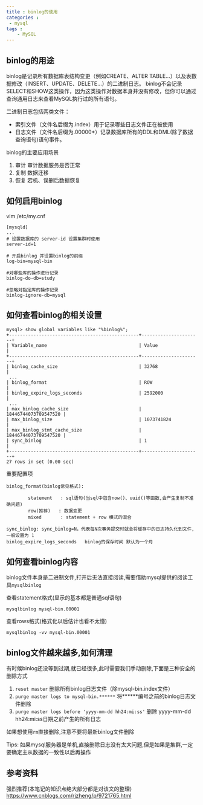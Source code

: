```yaml
---
title : binlog的使用
categories : 
 - mysql 
tags :
	- MySQL
---
```


## binlog的用途
	
binlog是记录所有数据库表结构变更（例如CREATE、ALTER TABLE…）以及表数据修改（INSERT、UPDATE、DELETE…）的二进制日志。
binlog不会记录SELECT和SHOW这类操作，因为这类操作对数据本身并没有修改，但你可以通过查询通用日志来查看MySQL执行过的所有语句。

二进制日志包括两类文件：

- 索引文件（文件名后缀为.index）用于记录哪些日志文件正在被使用
- 日志文件（文件名后缀为.00000*）记录数据库所有的DDL和DML(除了数据查询语句)语句事件。

binlog的主要应用场景

1. 审计 审计数据服务是否正常
1. 复制 数据迁移
1. 恢复 宕机、误删后数据恢复
	
## 如何启用binlog

vim /etc/my.cnf
	
	[mysqld]
	...
	# 设置数据库的 server-id 设置集群时使用
	server-id=1
	
	# 开启binlog 并设置binlog的前缀
	log-bin=mysql-bin
	
	#对哪些库的操作进行记录
	binlog-do-db=study
	
	#忽略对指定库的操作记录
	binlog-ignore-db=mysql


## 如何查看binlog的相关设置

	mysql> show global variables like "%binlog%";
	+------------------------------------------------+----------------------+
	| Variable_name                                  | Value                |
	+------------------------------------------------+----------------------+
	| binlog_cache_size                              | 32768                |
	 ...
	| binlog_format                                  | ROW                  |
	| binlog_expire_logs_seconds                     | 2592000              |
	 ...
	| max_binlog_cache_size                          | 18446744073709547520 |
	| max_binlog_size                                | 1073741824           |
	| max_binlog_stmt_cache_size                     | 18446744073709547520 |
	| sync_binlog                                    | 1                    |
	+------------------------------------------------+----------------------+
	27 rows in set (0.00 sec)

重要配置项
	
	binlog_format(binlog常见格式):
	
			statement   : sql语句(当sql中包含now()、uuid()等函数,会产生复制不准确问题)
			row(推荐)   : 数据变更
			mixed       : statement + row 模式的混合
			
	sync_binlog: sync_binlog=N，代表每N次事务提交时就会将缓存中的日志持久化到文件,一般设置为 1
	binlog_expire_logs_seconds   binlog的保存时间 默认为一个月
	
## 如何查看binlog内容

binlog文件本身是二进制文件,打开后无法直接阅读,需要借助mysql提供的阅读工具`mysqlbinlog`

查看statement格式(显示的基本都是普通sql语句)

	mysqlbinlog mysql-bin.00001
		
查看rows格式(格式化以后估计也看不太懂)
	
	mysqlbinlog -vv mysql-bin.00001

## binlog文件越来越多,如何清理

有时候binlog还没等到过期,就已经很多,此时需要我们手动删除,下面是三种安全的删除方式

1. `reset master` 删除所有binlog日志文件（除mysql-bin.index文件）
1. `purge master logs to mysql-bin.******` 将******编号之前的binlog日志文件删除
1. `purge master logs before 'yyyy-mm-dd hh24:mi:ss'` 删除 yyyy-mm-dd hh24:mi:ss日期之前产生的所有日志

如果想使用`rm`直接删除,注意不要将最新binlog文件删除

Tips:
	如果mysql服务器是单机,直接删除日志没有太大问题,但是如果是集群,一定要确定主从数据的一致性以后再操作

## 参考资料

强烈推荐(本笔记的知识点绝大部分都是对该文的整理) https://www.cnblogs.com/rjzheng/p/9721765.html	

	